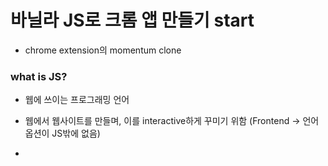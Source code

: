 # 바닐라 JS로 크롬 앱 만들기 start

-   chrome extension의 momentum clone

### what is JS?

-   웹에 쓰이는 프로그래밍 언어

-   웹에서 웹사이트를 만들며, 이를 interactive하게 꾸미기 위함 (Frontend -> 언어 옵션이 JS밖에 없음)

-
